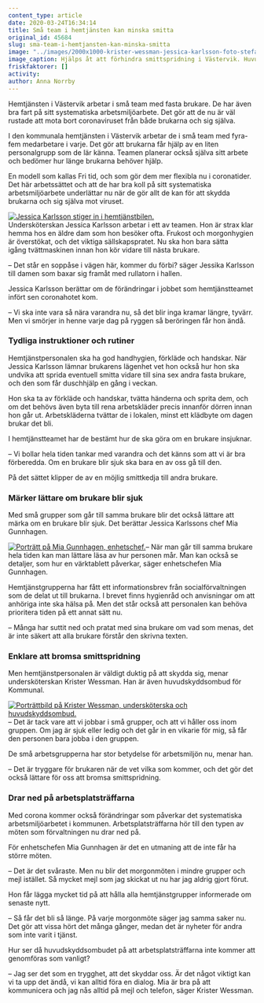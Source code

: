 ```yaml
---
content_type: article
date: 2020-03-24T16:34:14
title: Små team i hemtjänsten kan minska smitta
original_id: 45684
slug: sma-team-i-hemtjansten-kan-minska-smitta
image: "../images/2000x1000-krister-wessman-jessica-karlsson-foto-stefan-jerrevang.jpg"
image_caption: Hjälps åt att förhindra smittspridning i Västervik. Huvudskyddsombudet Krister Wessman och undersköterskan Jessica Karlsson fyller hemtjänstteamets bil med handsprit, tossor och handskar. 
friskfaktorer: []
activity:
author: Anna Norrby
---
```


Hemtjänsten i Västervik arbetar i små team med fasta brukare. De har även bra fart på sitt systematiska arbetsmiljöarbete. Det gör att de nu är väl rustade att mota bort coronaviruset från både brukarna och sig själva.

I den kommunala hemtjänsten i Västervik arbetar de i små team med fyra-fem medarbetare i varje. Det gör att brukarna får hjälp av en liten personalgrupp som de lär känna. Teamen planerar också själva sitt arbete och bedömer hur länge brukarna behöver hjälp.

En modell som kallas Fri tid, och som gör dem mer flexibla nu i coronatider. Det här arbetssättet och att de har bra koll på sitt systematiska arbetsmiljöarbete underlättar nu när de gör allt de kan för att skydda brukarna och sig själva mot viruset.  

[![Jessica Karlsson stiger in i hemtjänstbilen.](https://www.suntarbetsliv.se/wp-content/uploads/2020/03/750x400-jessica-karlsson-foto-stefan-jerrevang.jpg)](https://www.suntarbetsliv.se/wp-content/uploads/2020/03/750x400-jessica-karlsson-foto-stefan-jerrevang.jpg)  
Undersköterskan Jessica Karlsson arbetar i ett av teamen. Hon är strax klar hemma hos en äldre dam som hon besöker ofta. Frukost och morgonhygien är överstökat, och det viktiga sällskapspratet. Nu ska hon bara sätta igång tvättmaskinen innan hon kör vidare till nästa brukare.  

– Det står en soppåse i vägen här, kommer du förbi? säger Jessika Karlsson till damen som baxar sig framåt med rullatorn i hallen.  

Jessica Karlsson berättar om de förändringar i jobbet som hemtjänstteamet infört sen coronahotet kom.

– Vi ska inte vara så nära varandra nu, så det blir inga kramar längre, tyvärr. Men vi smörjer in henne varje dag på ryggen så beröringen får hon ändå.

### Tydliga instruktioner och rutiner

Hemtjänstpersonalen ska ha god handhygien, förkläde och handskar. När Jessica Karlsson lämnar brukarens lägenhet vet hon också hur hon ska undvika att sprida eventuell smitta vidare till sina sex andra fasta brukare, och den som får duschhjälp en gång i veckan.

Hon ska ta av förkläde och handskar, tvätta händerna och sprita dem, och om det behövs även byta till rena arbetskläder precis innanför dörren innan hon går ut. Arbetskläderna tvättar de i lokalen, minst ett klädbyte om dagen brukar det bli.

I hemtjänstteamet har de bestämt hur de ska göra om en brukare insjuknar.

– Vi bollar hela tiden tankar med varandra och det känns som att vi är bra förberedda. Om en brukare blir sjuk ska bara en av oss gå till den.

På det sättet klipper de av en möjlig smittkedja till andra brukare.

### Märker lättare om brukare blir sjuk

Med små grupper som går till samma brukare blir det också lättare att märka om en brukare blir sjuk. Det berättar Jessica Karlssons chef Mia Gunnhagen.

[![Porträtt på Mia Gunnhagen, enhetschef.](https://www.suntarbetsliv.se/wp-content/uploads/2020/03/200x220-mia-gunnhagen-foto-stefan-jerrevang.jpg)](https://www.suntarbetsliv.se/wp-content/uploads/2020/03/200x220-mia-gunnhagen-foto-stefan-jerrevang.jpg)– När man går till samma brukare hela tiden kan man lättare läsa av hur personen mår. Man kan också se detaljer, som hur en värktablett påverkar, säger enhetschefen Mia Gunnhagen.

Hemtjänstgrupperna har fått ett informationsbrev från socialförvaltningen som de delat ut till brukarna. I brevet finns hygienråd och anvisningar om att anhöriga inte ska hälsa på. Men det står också att personalen kan behöva prioritera tiden på ett annat sätt nu.

– Många har suttit ned och pratat med sina brukare om vad som menas, det är inte säkert att alla brukare förstår den skrivna texten.

### Enklare att bromsa smittspridning

Men hemtjänstpersonalen är väldigt duktig på att skydda sig, menar undersköterskan Krister Wessman. Han är även huvudskyddsombud för Kommunal.

[![Porträttbild på Krister Wessman, undersköterska och huvudskyddsombud. ](https://www.suntarbetsliv.se/wp-content/uploads/2020/03/200x220-krister-wessman-foto-stefan-jerrevang.jpg)](https://www.suntarbetsliv.se/wp-content/uploads/2020/03/200x220-krister-wessman-foto-stefan-jerrevang.jpg)– Det är tack vare att vi jobbar i små grupper, och att vi håller oss inom gruppen. Om jag är sjuk eller ledig och det går in en vikarie för mig, så får den personen bara jobba i den gruppen.

De små arbetsgrupperna har stor betydelse för arbetsmiljön nu, menar han.

– Det är tryggare för brukaren när de vet vilka som kommer, och det gör det också lättare för oss att bromsa smittspridning.

### Drar ned på arbetsplatsträffarna

Med corona kommer också förändringar som påverkar det systematiska arbetsmiljöarbetet i kommunen. Arbetsplatsträffarna hör till den typen av möten som förvaltningen nu drar ned på.

För enhetschefen Mia Gunnhagen är det en utmaning att de inte får ha större möten.

– Det är det svåraste. Men nu blir det morgonmöten i mindre grupper och mejl istället. Så mycket mejl som jag skickat ut nu har jag aldrig gjort förut.

Hon får lägga mycket tid på att hålla alla hemtjänstgrupper informerade om senaste nytt.

– Så får det bli så länge. På varje morgonmöte säger jag samma saker nu. Det gör att vissa hört det många gånger, medan det är nyheter för andra som inte varit i tjänst.

Hur ser då huvudskyddsombudet på att arbetsplatsträffarna inte kommer att genomföras som vanligt?

– Jag ser det som en trygghet, att det skyddar oss. Är det något viktigt kan vi ta upp det ändå, vi kan alltid föra en dialog. Mia är bra på att kommunicera och jag nås alltid på mejl och telefon, säger Krister Wessman.

